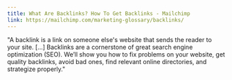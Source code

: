 ```yaml
---
title: What Are Backlinks? How To Get Backlinks - Mailchimp
link: https://mailchimp.com/marketing-glossary/backlinks/
---
```

"A backlink is a link on someone else's website that sends the reader to your site. [...] Backlinks are a cornerstone of great search engine optimization (SEO). We’ll show you how to fix problems on your website, get quality backlinks, avoid bad ones, find relevant online directories, and strategize properly."